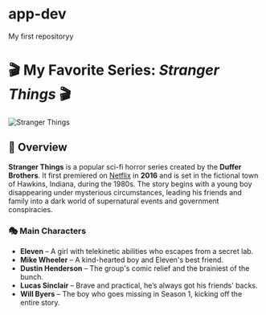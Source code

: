 # app-dev
My first repositoryy
# 🎬 **My Favorite Series: *Stranger Things*** 🎬

![Stranger Things](https://upload.wikimedia.org/wikipedia/en/f/f7/Stranger_Things_season_4.jpg)

## 📜 Overview
**Stranger Things** is a popular sci-fi horror series created by the **Duffer Brothers**. It first premiered on [Netflix](https://www.netflix.com/title/80057281) in **2016** and is set in the fictional town of Hawkins, Indiana, during the 1980s. The story begins with a young boy disappearing under mysterious circumstances, leading his friends and family into a dark world of supernatural events and government conspiracies.

### 🎭 Main Characters
- **Eleven** – A girl with telekinetic abilities who escapes from a secret lab.
- **Mike Wheeler** – A kind-hearted boy and Eleven's best friend.
- **Dustin Henderson** – The group's comic relief and the brainiest of the bunch.
- **Lucas Sinclair** – Brave and practical, he’s always got his friends' backs.
- **Will Byers** – The boy who goes missing in Season 1, kicking off the entire story.
